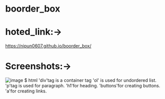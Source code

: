 # boorder_box
# hoted_link:->
https://nipun0607.github.io/boorder_box/
# Screenshots:->
![image](https://github.com/nipun0607/boorder_box/assets/126556793/c497c3a2-bf62-4e5b-8ce4-68e86ab2d38f)
$ html
'div'tag is a container tag
'ol' is used for undordered list.
'p'tag is used for paragraph.
'h1'for heading.
'buttons'for creating buttons.
'a'for creating links.
